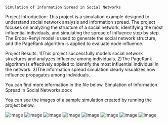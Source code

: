     Simulation of Information Spread in Social Networks
Project Introduction: This project is a simulation example designed to understand social network analysis and information spread. The project focuses on analyzing the structure of a social network, identifying the most influential individuals, and simulating the spread of influence step by step. The Erdos-Renyi model is used to generate the social network structure, and the PageRank algorithm is applied to evaluate node influence.

Project Results: 1)This project successfully models social network structures and analyzes influence among individuals. 2)The PageRank algorithm is effectively applied to identify the most influential individual in the network. 3)The information spread simulation clearly visualizes how influence propagates among individuals.

You can find more information in the file below. Simulation of Information Spread in Social Networks.docx

You can see the images of a sample simulation created by running the project below.

![image](https://github.com/user-attachments/assets/f8f2a141-5228-481a-af03-1297b32864b0)
![image](https://github.com/user-attachments/assets/515ee6a5-2359-450d-878e-ceb7bed2fc06)
![image](https://github.com/user-attachments/assets/42486cb9-f05d-4a36-ad5c-b2498506b1f7)
![image](https://github.com/user-attachments/assets/15397e3a-dd64-414a-9335-8a6ec5b0cb8a)
![image](https://github.com/user-attachments/assets/f79e0b6e-06aa-4014-8336-ee944f0df3cc)
![image](https://github.com/user-attachments/assets/f5482507-a527-4ca7-a6ce-c3398a1d73e8)
![image](https://github.com/user-attachments/assets/c7c90546-907f-4a78-947a-b9c241cabb68)
![image](https://github.com/user-attachments/assets/1a925f09-5dc8-4061-bb87-b3e723b604a1)





